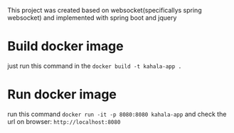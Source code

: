This project was created based on websocket(specificallys spring websocket) and implemented with spring boot and jquery
# Build docker image
just run this command in the `docker build -t kahala-app .`

# Run docker image
run this command `docker run -it -p 8080:8080 kahala-app`
and check the url on browser: `http://localhost:8080`
